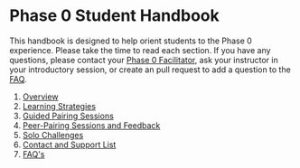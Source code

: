 # Phase 0 Student Handbook

This handbook is designed to help orient students to the Phase 0 experience. Please take the time to read each section. If you have any questions, please contact your <a href="https://github.com/Devbootcamp/phase_0_handbook/blob/master/contact_and_support_list.md" target="_blank"> Phase 0 Facilitator</a>, ask your instructor in your introductory session, or create an pull request to add a question to the <a href="https://github.com/Devbootcamp/phase_0_handbook/blob/master/FAQ.md" target="_blank">FAQ</a>. 


1. [Overview](/overview.md)
2. [Learning Strategies](/learning_strategies.md)
3. [Guided Pairing Sessions](/guided_pairing_sessions.md)
4. [Peer-Pairing Sessions and Feedback](/peer-pairing_sessions.md)
5. [Solo Challenges](/solo_challenges.md)
6. [Contact and Support List](/contact_and_support_list.md)
7. [FAQ's](/FAQ.md)

<!--8. <a href="" target="blank">Useful links</a>-->

